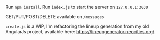 Run `npm install`.
Run `index.js` to start the server on `127.0.0.1:3030`

GET/PUT/POST/DELETE available on `/messages`

`create.js` is a WIP, I'm refactoring the lineup generation from my old AngularJs project, available here: https://lineupgenerator.neocities.org/